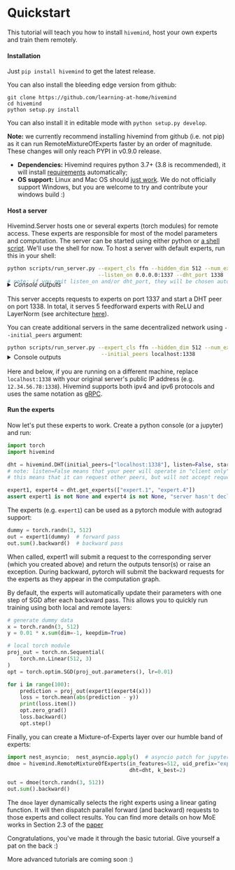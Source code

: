 # Quickstart

This tutorial will teach you how to install `hivemind`, host your own experts and train them remotely.


#### Installation

Just `pip install hivemind` to get the latest release. 

You can also install the bleeding edge version from github:
```
git clone https://github.com/learning-at-home/hivemind
cd hivemind
python setup.py install
```

You can also install it in editable mode with `python setup.py develop`.

__Note:__ we currently recommend installing hivemind from github (i.e. not pip) as it can run RemoteMixtureOfExperts faster by an order of magnitude. These changes will only reach PYPI in v0.9.0 release.

* __Dependencies:__ Hivemind requires python 3.7+ (3.8 is recommended), it will install [requirements](https://github.com/learning-at-home/hivemind/blob/master/requirements.txt) automatically; 
* __OS support:__ Linux and Mac OS should [just work](https://github.com/learning-at-home/hivemind/issues).
We do not officially support Windows, but you are welcome to try and contribute your windows build :)


#### Host a server

Hivemind.Server hosts one or several experts (torch modules) for remote access. These experts are responsible for 
most of the model parameters and computation. The server can be started using either python or 
[a shell script](https://github.com/learning-at-home/hivemind/blob/master/scripts/run_server.py). We'll use the shell for now. 
To host a server with default experts, run this in your shell:
```sh
python scripts/run_server.py --expert_cls ffn --hidden_dim 512 --num_experts 5 --expert_pattern expert.[0:5] \
                             --listen_on 0.0.0.0:1337 --dht_port 1338
# note: if you omit listen_on and/or dht_port, they will be chosen automatically and printed to stdout.
```
<details style="margin-top:-24px; margin-bottom: 16px;">
  <summary><i>Console outputs</i></summary>
  
  ```sh
[2020/08/26 11:54:52.645][INFO][server.create:101] Bootstrapping DHT node, initial peers = []
[2020/08/26 11:54:52.660][INFO][server.create:105] Running dht node on port 1338
[2020/08/26 11:54:53.182][INFO][server.task_pool.run:130] expert.0_forward starting, pid=19382
[2020/08/26 11:54:53.182][INFO][server.task_pool.run:130] expert.0_forward starting, pid=19382
[2020/08/26 11:54:53.189][INFO][server.task_pool.run:130] expert.0_backward starting, pid=19384
[2020/08/26 11:54:53.189][INFO][server.task_pool.run:130] expert.0_backward starting, pid=19384
[2020/08/26 11:54:53.196][INFO][server.task_pool.run:130] expert.1_forward starting, pid=19386
[2020/08/26 11:54:53.196][INFO][server.task_pool.run:130] expert.1_forward starting, pid=19386
[2020/08/26 11:54:53.206][INFO][server.task_pool.run:130] expert.1_backward starting, pid=19388
[2020/08/26 11:54:53.206][INFO][server.task_pool.run:130] expert.1_backward starting, pid=19388
[2020/08/26 11:54:53.212][INFO][server.task_pool.run:130] expert.2_forward starting, pid=19390
[2020/08/26 11:54:53.212][INFO][server.task_pool.run:130] expert.2_forward starting, pid=19390
[2020/08/26 11:54:53.218][INFO][server.task_pool.run:130] expert.2_backward starting, pid=19392
[2020/08/26 11:54:53.218][INFO][server.task_pool.run:130] expert.2_backward starting, pid=19392
[2020/08/26 11:54:53.225][INFO][server.task_pool.run:130] expert.3_forward starting, pid=19394
[2020/08/26 11:54:53.225][INFO][server.task_pool.run:130] expert.3_forward starting, pid=19394
[2020/08/26 11:54:53.232][INFO][server.task_pool.run:130] expert.3_backward starting, pid=19396
[2020/08/26 11:54:53.232][INFO][server.task_pool.run:130] expert.3_backward starting, pid=19396
[2020/08/26 11:54:53.235][INFO][server.task_pool.run:130] expert.4_forward starting, pid=19398
[2020/08/26 11:54:53.235][INFO][server.task_pool.run:130] expert.4_forward starting, pid=19398
[2020/08/26 11:54:53.241][INFO][server.task_pool.run:130] expert.4_backward starting, pid=19400
[2020/08/26 11:54:53.241][INFO][server.task_pool.run:130] expert.4_backward starting, pid=19400
[2020/08/26 11:54:53.244][INFO][server.runtime.run:60] Started
[2020/08/26 11:54:53.244][INFO][server.runtime.run:60] Started
[2020/08/26 11:54:53.245][INFO][server.create:136] Server started at 0.0.0.0:1337
[2020/08/26 11:54:53.245][INFO][server.create:137] Got 5 active experts of type ffn: ['expert.0', 'expert.1', 'expert.2', 'expert.3', 'expert.4']
  ```
</details>


This server accepts requests to experts on port 1337 and start a DHT peer on port 1338.
In total, it serves 5 feedforward experts with ReLU and LayerNorm
 (see architecture [here](https://github.com/learning-at-home/hivemind/blob/master/hivemind/server/layers/__init__.py#L7-L21)).

You can create additional servers in the same decentralized network using `--initial_peers` argument:
```sh
python scripts/run_server.py --expert_cls ffn --hidden_dim 512 --num_experts 10 --expert_pattern "expert.[5:250]" \
                              --initial_peers localhost:1338
```
<details style="margin-top:-24px; margin-bottom: 16px;">
  <summary>Console outputs</summary>
  
  ```sh
[2020/08/26 13:15:05.078][INFO][server.create:103] Bootstrapping DHT node, initial peers = ['localhost:1338']
[2020/08/26 13:15:05.101][INFO][server.create:107] Running dht node on port 44291
expert.[5:250]
[2020/08/26 13:15:06.326][INFO][server.task_pool.run:130] expert.113_forward starting, pid=29517
[2020/08/26 13:15:06.326][INFO][server.task_pool.run:130] expert.113_forward starting, pid=29517
[2020/08/26 13:15:06.333][INFO][server.task_pool.run:130] expert.113_backward starting, pid=29519
[2020/08/26 13:15:06.333][INFO][server.task_pool.run:130] expert.113_backward starting, pid=29519
[2020/08/26 13:15:06.340][INFO][server.task_pool.run:130] expert.149_forward starting, pid=29521
[2020/08/26 13:15:06.340][INFO][server.task_pool.run:130] expert.149_forward starting, pid=29521
[2020/08/26 13:15:06.352][INFO][server.task_pool.run:130] expert.149_backward starting, pid=29523
[2020/08/26 13:15:06.352][INFO][server.task_pool.run:130] expert.149_backward starting, pid=29523
[2020/08/26 13:15:06.363][INFO][server.task_pool.run:130] expert.185_forward starting, pid=29525
[2020/08/26 13:15:06.363][INFO][server.task_pool.run:130] expert.185_forward starting, pid=29525
[2020/08/26 13:15:06.375][INFO][server.task_pool.run:130] expert.185_backward starting, pid=29527
[2020/08/26 13:15:06.375][INFO][server.task_pool.run:130] expert.185_backward starting, pid=29527
[2020/08/26 13:15:06.381][INFO][server.task_pool.run:130] expert.189_forward starting, pid=29529
[2020/08/26 13:15:06.381][INFO][server.task_pool.run:130] expert.189_forward starting, pid=29529
[2020/08/26 13:15:06.388][INFO][server.task_pool.run:130] expert.189_backward starting, pid=29531
[2020/08/26 13:15:06.388][INFO][server.task_pool.run:130] expert.189_backward starting, pid=29531
[2020/08/26 13:15:06.400][INFO][server.task_pool.run:130] expert.191_forward starting, pid=29533
[2020/08/26 13:15:06.400][INFO][server.task_pool.run:130] expert.191_forward starting, pid=29533
[2020/08/26 13:15:06.407][INFO][server.task_pool.run:130] expert.191_backward starting, pid=29535
[2020/08/26 13:15:06.407][INFO][server.task_pool.run:130] expert.191_backward starting, pid=29535
[2020/08/26 13:15:06.415][INFO][server.task_pool.run:130] expert.196_forward starting, pid=29537
[2020/08/26 13:15:06.415][INFO][server.task_pool.run:130] expert.196_forward starting, pid=29537
[2020/08/26 13:15:06.426][INFO][server.task_pool.run:130] expert.196_backward starting, pid=29539
[2020/08/26 13:15:06.426][INFO][server.task_pool.run:130] expert.196_backward starting, pid=29539
[2020/08/26 13:15:06.435][INFO][server.task_pool.run:130] expert.225_forward starting, pid=29541
[2020/08/26 13:15:06.435][INFO][server.task_pool.run:130] expert.225_forward starting, pid=29541
[2020/08/26 13:15:06.445][INFO][server.task_pool.run:130] expert.225_backward starting, pid=29543
[2020/08/26 13:15:06.445][INFO][server.task_pool.run:130] expert.225_backward starting, pid=29543
[2020/08/26 13:15:06.454][INFO][server.task_pool.run:130] expert.227_forward starting, pid=29545
[2020/08/26 13:15:06.454][INFO][server.task_pool.run:130] expert.227_forward starting, pid=29545
[2020/08/26 13:15:06.467][INFO][server.task_pool.run:130] expert.227_backward starting, pid=29547
[2020/08/26 13:15:06.467][INFO][server.task_pool.run:130] expert.227_backward starting, pid=29547
[2020/08/26 13:15:06.475][INFO][server.task_pool.run:130] expert.36_forward starting, pid=29549
[2020/08/26 13:15:06.475][INFO][server.task_pool.run:130] expert.36_forward starting, pid=29549
[2020/08/26 13:15:06.482][INFO][server.task_pool.run:130] expert.36_backward starting, pid=29551
[2020/08/26 13:15:06.482][INFO][server.task_pool.run:130] expert.36_backward starting, pid=29551
[2020/08/26 13:15:06.497][INFO][server.task_pool.run:130] expert.58_forward starting, pid=29553
[2020/08/26 13:15:06.497][INFO][server.task_pool.run:130] expert.58_forward starting, pid=29553
[2020/08/26 13:15:06.507][INFO][server.task_pool.run:130] expert.58_backward starting, pid=29555
[2020/08/26 13:15:06.507][INFO][server.task_pool.run:130] expert.58_backward starting, pid=29555
[2020/08/26 13:15:06.509][INFO][server.runtime.run:60] Started
[2020/08/26 13:15:06.509][INFO][server.runtime.run:60] Started
[2020/08/26 13:15:06.510][INFO][server.create:166] Server started at 0.0.0.0:40089
[2020/08/26 13:15:06.510][INFO][server.create:167] Got 10 active experts of type ffn: ['expert.113', 'expert.149', 'expert.185', 'expert.189', 'expert.191', 'expert.196', 'expert.225', 'expert.227', 'expert.36', 'expert.58']
```
</details>

Here and below, if you are running on a different machine, replace `localhost:1338` with your original server's
public IP address (e.g. `12.34.56.78:1338`). Hivemind supports both ipv4 and ipv6 protocols and uses the same notation
as [gRPC](https://grpc.io/docs/languages/python/basics/#starting-the-server).

#### Run the experts

Now let's put these experts to work. Create a python console (or a jupyter) and run: 
```python
import torch
import hivemind

dht = hivemind.DHT(initial_peers=["localhost:1338"], listen=False, start=True)
# note: listen=False means that your peer will operate in "client only" mode: 
# this means that it can request other peers, but will not accept requests in return 

expert1, expert4 = dht.get_experts(["expert.1", "expert.4"])
assert expert1 is not None and expert4 is not None, "server hasn't declared experts (yet?)"
```

The experts (e.g. `expert1`) can be used as a pytorch module with autograd support:
```python
dummy = torch.randn(3, 512)
out = expert1(dummy)  # forward pass
out.sum().backward()  # backward pass
```

When called, expert1 will submit a request to the corresponding server (which you created above) and return
 the outputs tensor(s) or raise an exception. During backward, pytorch will submit the backward requests
 for the experts as they appear in the computation graph.
 
By default, the experts will automatically update their parameters with one step of SGD after each backward pass.
This allows you to quickly run training using both local and remote layers:
```python
# generate dummy data
x = torch.randn(3, 512)
y = 0.01 * x.sum(dim=-1, keepdim=True)

# local torch module
proj_out = torch.nn.Sequential(
    torch.nn.Linear(512, 3)
)
opt = torch.optim.SGD(proj_out.parameters(), lr=0.01)

for i in range(100):
    prediction = proj_out(expert1(expert4(x)))
    loss = torch.mean(abs(prediction - y))
    print(loss.item())
    opt.zero_grad()
    loss.backward()
    opt.step()
```

Finally, you can create a Mixture-of-Experts layer over our humble band of experts:
```python
import nest_asyncio;  nest_asyncio.apply()  # asyncio patch for jupyter. for now, we recommend using MoE from console
dmoe = hivemind.RemoteMixtureOfExperts(in_features=512, uid_prefix="expert", grid_size=(5,),
                                       dht=dht, k_best=2)

out = dmoe(torch.randn(3, 512))
out.sum().backward()
```

The `dmoe` layer dynamically selects the right experts using a linear gating function. It will then dispatch parallel
forward (and backward) requests to those experts and collect results.
You can find more details on how MoE works in Section 2.3 of the [paper](https://arxiv.org/abs/2002.04013)

Congratulations, you've made it through the basic tutorial. Give yourself a pat on the back :)

More advanced tutorials are coming soon :)
